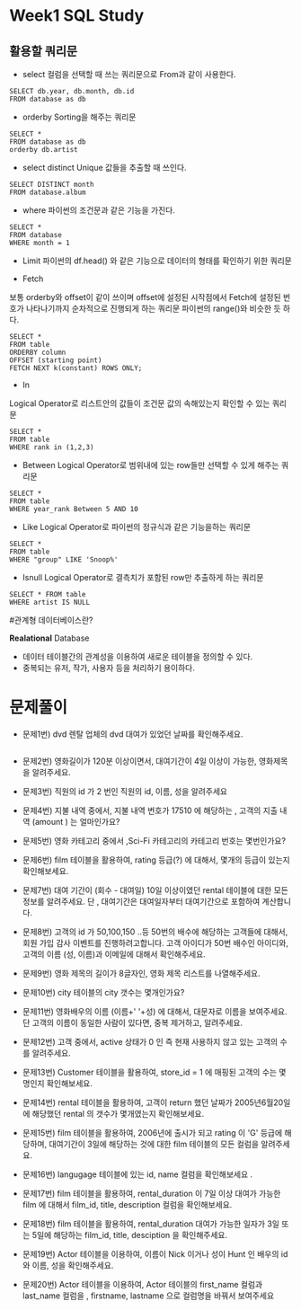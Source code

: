 # Week1 SQL Study

## 활용할 쿼리문

- select
컬럼을 선택할 때 쓰는 쿼리문으로 From과 같이 사용한다.

```
SELECT db.year, db.month, db.id
FROM database as db
```

- orderby
Sorting을 해주는 쿼리문 

```
SELECT *
FROM database as db
orderby db.artist
```

- select distinct
Unique 값들을 추출할 때 쓰인다.

```
SELECT DISTINCT month
FROM database.album
```

- where
파이썬의 조건문과 같은 기능을 가진다.

```
SELECT * 
FROM database
WHERE month = 1
```

- Limit
파이썬의 df.head() 와 같은 기능으로 데이터의 형태를 확인하기 위한 쿼리문

- Fetch

보통 orderby와 offset이 같이 쓰이며 offset에 설정된 시작점에서 Fetch에 설정된 번호가 나타나기까지 순차적으로 진행되게 하는 쿼리문
파이썬의 range()와 비슷한 듯 하다.

```
SELECT *
FROM table
ORDERBY column
OFFSET (starting point)
FETCH NEXT k(constant) ROWS ONLY;
```

- In

Logical Operator로 리스트안의 값들이 조건문 값의 속해있는지 확인할 수 있는 쿼리문

```
SELECT *
FROM table
WHERE rank in (1,2,3)
```

- Between
Logical Operator로 범위내에 있는 row들만 선택할 수 있게 해주는 쿼리문

```
SELECT * 
FROM table
WHERE year_rank Between 5 AND 10
```

- Like
Logical Operator로 파이썬의 정규식과 같은 기능을하는 쿼리문

```
SELECT *
FROM table
WHERE "group" LIKE 'Snoop%'
```

- Isnull
Logical Operator로 결측치가 포함된 row만 추출하게 하는 쿼리문

```
SELECT * FROM table
WHERE artist IS NULL
```



#관계형 데이터베이스란?

**Realational** Database

- 데이터 테이블간의 관계성을 이용하여 새로운 테이블을 정의할 수 있다.
- 중복되는 유저, 작가, 사용자 등을 처리하기 용이하다. 

# 문제풀이

* 문제1번) dvd 렌탈 업체의  dvd 대여가 있었던 날짜를 확인해주세요.

```

```

* 문제2번) 영화길이가 120분 이상이면서, 대여기간이 4일 이상이 가능한, 영화제목을 알려주세요.

* 문제3번) 직원의 id 가 2 번인  직원의  id, 이름, 성을 알려주세요

* 문제4번) 지불 내역 중에서,   지불 내역 번호가 17510 에 해당하는  ,  고객의 지출 내역 (amount ) 는 얼마인가요?

* 문제5번) 영화 카테고리 중에서 ,Sci-Fi  카테고리의  카테고리 번호는 몇번인가요?

* 문제6번) film 테이블을 활용하여, rating  등급(?) 에 대해서, 몇개의 등급이 있는지 확인해보세요.

* 문제7번) 대여 기간이 (회수 - 대여일) 10일 이상이였던 rental 테이블에 대한 모든 정보를 알려주세요.
단 , 대여기간은  대여일자부터 대여기간으로 포함하여 계산합니다.

* 문제8번) 고객의 id 가  50,100,150 ..등 50번의 배수에 해당하는 고객들에 대해서,
회원 가입 감사 이벤트를 진행하려고합니다.
고객 아이디가 50번 배수인 아이디와, 고객의 이름 (성, 이름)과 이메일에 대해서
확인해주세요.

* 문제9번) 영화 제목의 길이가 8글자인, 영화 제목 리스트를 나열해주세요.

* 문제10번)	city 테이블의 city 갯수는 몇개인가요?

* 문제11번)	영화배우의 이름 (이름+' '+성) 에 대해서,  대문자로 이름을 보여주세요.  단 고객의 이름이 동일한 사람이 있다면,  중복 제거하고, 알려주세요.

* 문제12번)	고객 중에서,  active 상태가 0 인 즉 현재 사용하지 않고 있는 고객의 수를 알려주세요.

* 문제13번)	Customer 테이블을 활용하여,  store_id = 1 에 매핑된  고객의 수는 몇명인지 확인해보세요.

* 문제14번)	rental 테이블을 활용하여,  고객이 return 했던 날짜가 2005년6월20일에 해당했던 rental 의 갯수가 몇개였는지 확인해보세요.

* 문제15번)	film 테이블을 활용하여, 2006년에 출시가 되고 rating 이 'G' 등급에 해당하며, 대여기간이 3일에 해당하는  것에 대한 film 테이블의 모든 컬럼을 알려주세요.

* 문제16번)	langugage 테이블에 있는 id, name 컬럼을 확인해보세요 .

* 문제17번)	film 테이블을 활용하여,  rental_duration 이  7일 이상 대여가 가능한  film 에 대해서  film_id,   title,  description 컬럼을 확인해보세요.

* 문제18번)	film 테이블을 활용하여,  rental_duration   대여가 가능한 일자가 3일 또는 5일에 해당하는  film_id,  title, desciption 을 확인해주세요.

* 문제19번)	Actor 테이블을 이용하여,  이름이 Nick 이거나  성이 Hunt 인  배우의  id 와  이름, 성을 확인해주세요.

* 문제20번)	Actor 테이블을 이용하여, Actor 테이블의  first_name 컬럼과 last_name 컬럼을 , firstname, lastname 으로 컬럼명을 바꿔서 보여주세요
